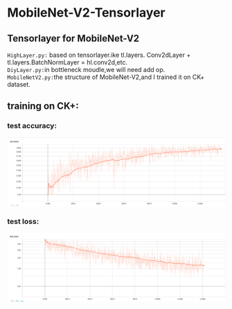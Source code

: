 # MobileNet-V2-Tensorlayer
## Tensorlayer for MobileNet-V2
 `HighLayer.py:` based on tensorlayer.ike tl.layers. Conv2dLayer + tl.layers.BatchNormLayer = hl.conv2d,etc.<br>
 `DiyLayer.py:`in bottleneck moudle,we will need add op.<br>
 `MobileNetV2.py:`the structure of MobileNet-V2,and I trained it on CK+ dataset.<br>
 
 ## training on CK+:<br>
 ### test accuracy:<br>
 ![train_accuracy](https://github.com/DasudaRunner/MobileNet-V2-tensorlayer/blob/master/png/accuracy.png)<br>
 ### test loss:<br>
 ![test loss](https://github.com/DasudaRunner/MobileNet-V2-tensorlayer/blob/master/png/testloss.png)
